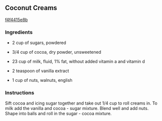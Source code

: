 ## Coconut Creams

[f4f4415e8b](https://recipeland.com/recipe/v/coconut-creams-32489)

### Ingredients

 - 2 cup of sugars, powdered

 - 3/4 cup of cocoa, dry powder, unsweetened

 - 23 cup of milk, fluid, 1% fat, without added vitamin a and vitamin d

 - 2 teaspoon of vanilla extract

 - 1 cup of nuts, walnuts, english

### Instructions

Sift cocoa and icing sugar together and take out 1/4 cup to roll creams in. To milk add the vanilla and cocoa - sugar mixture. Blend well and add nuts. Shape into balls and roll in the sugar - cocoa mixture.